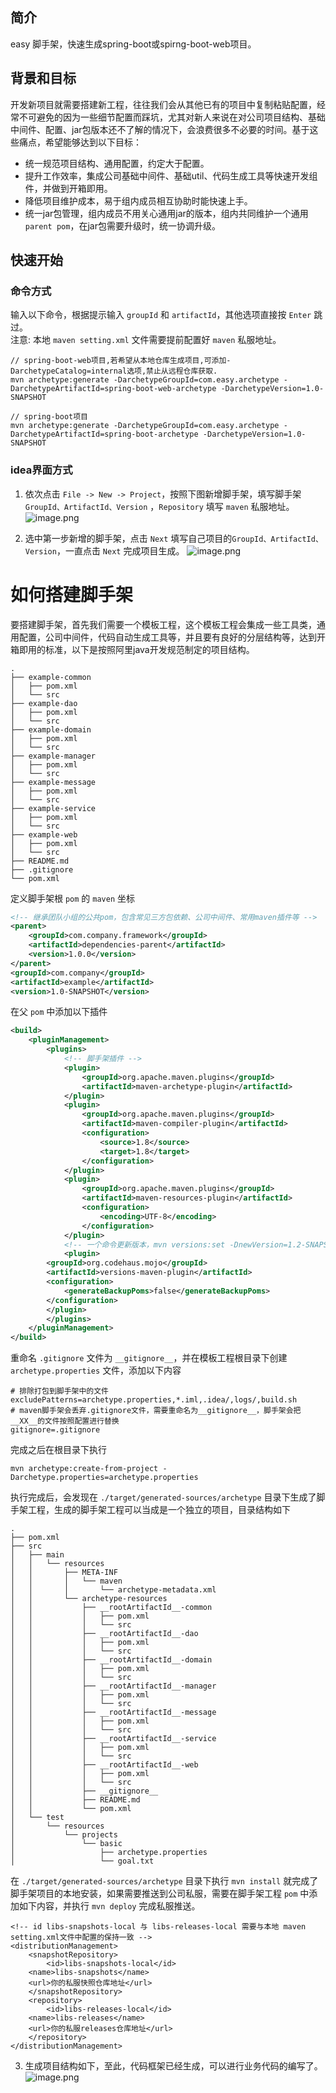 ## 简介
easy 脚手架，快速生成spring-boot或spirng-boot-web项目。

## 背景和目标
开发新项目就需要搭建新工程，往往我们会从其他已有的项目中复制粘贴配置，经常不可避免的因为一些细节配置而踩坑，尤其对新人来说在对公司项目结构、基础中间件、配置、jar包版本还不了解的情况下，会浪费很多不必要的时间。基于这些痛点，希望能够达到以下目标：
* 统一规范项目结构、通用配置，约定大于配置。
* 提升工作效率，集成公司基础中间件、基础util、代码生成工具等快速开发组件，并做到开箱即用。
* 降低项目维护成本，易于组内成员相互协助时能快速上手。
* 统一jar包管理，组内成员不用关心通用jar的版本，组内共同维护一个通用 `parent pom`，在jar包需要升级时，统一协调升级。

## 快速开始
### 命令方式
输入以下命令，根据提示输入 `groupId` 和 `artifactId`，其他选项直接按 `Enter` 跳过。<br>
注意: 本地 `maven setting.xml` 文件需要提前配置好 `maven` 私服地址。
```
// spring-boot-web项目,若希望从本地仓库生成项目,可添加-DarchetypeCatalog=internal选项,禁止从远程仓库获取.
mvn archetype:generate -DarchetypeGroupId=com.easy.archetype -DarchetypeArtifactId=spring-boot-web-archetype -DarchetypeVersion=1.0-SNAPSHOT

// spring-boot项目
mvn archetype:generate -DarchetypeGroupId=com.easy.archetype -DarchetypeArtifactId=spring-boot-archetype -DarchetypeVersion=1.0-SNAPSHOT
```

### idea界面方式
1. 依次点击 `File -> New -> Project`，按照下图新增脚手架，填写脚手架 `GroupId、ArtifactId、Version`  ，`Repository` 填写 `maven` 私服地址。
![image.png](https://upload-images.jianshu.io/upload_images/17337828-388b16a32cc010de.png?imageMogr2/auto-orient/strip%7CimageView2/2/w/1240)

2. 选中第一步新增的脚手架，点击 `Next` 填写自己项目的`GroupId、ArtifactId、Version`，一直点击 `Next` 完成项目生成。
![image.png](https://upload-images.jianshu.io/upload_images/17337828-a5f15ef174438973.png?imageMogr2/auto-orient/strip%7CimageView2/2/w/1240)


# 如何搭建脚手架
要搭建脚手架，首先我们需要一个模板工程，这个模板工程会集成一些工具类，通用配置，公司中间件，代码自动生成工具等，并且要有良好的分层结构等，达到开箱即用的标准，以下是按照阿里java开发规范制定的项目结构。
```
.
├── example-common
│   ├── pom.xml
│   └── src
├── example-dao
│   ├── pom.xml
│   └── src
├── example-domain
│   ├── pom.xml
│   └── src
├── example-manager
│   ├── pom.xml
│   └── src
├── example-message
│   ├── pom.xml
│   └── src
├── example-service
│   ├── pom.xml
│   └── src
├── example-web
│   ├── pom.xml
│   └── src
├── README.md
├── .gitignore
└── pom.xml
```
定义脚手架根 `pom` 的 `maven` 坐标
```xml
<!-- 继承团队小组的公共pom，包含常见三方包依赖、公司中间件、常用maven插件等 -->
<parent>
    <groupId>com.company.framework</groupId>
    <artifactId>dependencies-parent</artifactId>
    <version>1.0.0</version>
</parent>
<groupId>com.company</groupId>
<artifactId>example</artifactId>
<version>1.0-SNAPSHOT</version>
```
在父 `pom` 中添加以下插件
```xml
<build>
    <pluginManagement>
        <plugins>
            <!-- 脚手架插件 -->
            <plugin>
                <groupId>org.apache.maven.plugins</groupId>
                <artifactId>maven-archetype-plugin</artifactId>
            </plugin>
            <plugin>
                <groupId>org.apache.maven.plugins</groupId>
                <artifactId>maven-compiler-plugin</artifactId>
                <configuration>
                    <source>1.8</source>
                    <target>1.8</target>
                </configuration>
            </plugin>
            <plugin>
                <groupId>org.apache.maven.plugins</groupId>
                <artifactId>maven-resources-plugin</artifactId>
                <configuration>
                    <encoding>UTF-8</encoding>
                </configuration>
            </plugin>
            <!-- 一个命令更新版本，mvn versions:set -DnewVersion=1.2-SNAPSHOT -->
            <plugin>
		<groupId>org.codehaus.mojo</groupId>
		<artifactId>versions-maven-plugin</artifactId>
		<configuration>
		    <generateBackupPoms>false</generateBackupPoms>
		</configuration>
	    </plugin>
        </plugins>
    </pluginManagement>
</build>
```

重命名 `.gitignore` 文件为 `__gitignore__`，并在模板工程根目录下创建 `archetype.properties` 文件，添加以下内容
```
# 排除打包到脚手架中的文件
excludePatterns=archetype.properties,*.iml,.idea/,logs/,build.sh
# maven脚手架会丢弃.gitignore文件，需要重命名为__gitignore__，脚手架会把__XX__的文件按照配置进行替换
gitignore=.gitignore
```
完成之后在根目录下执行
```
mvn archetype:create-from-project -Darchetype.properties=archetype.properties
```
执行完成后，会发现在 `./target/generated-sources/archetype` 目录下生成了脚手架工程，生成的脚手架工程可以当成是一个独立的项目，目录结构如下
```
.
├── pom.xml
├── src
│   ├── main
│   │   └── resources
│   │       ├── META-INF
│   │       │   └── maven
│   │       │       └── archetype-metadata.xml
│   │       └── archetype-resources
│   │           ├── __rootArtifactId__-common
│   │           │   ├── pom.xml
│   │           │   └── src
│   │           ├── __rootArtifactId__-dao
│   │           │   ├── pom.xml
│   │           │   └── src
│   │           ├── __rootArtifactId__-domain
│   │           │   ├── pom.xml
│   │           │   └── src
│   │           ├── __rootArtifactId__-manager
│   │           │   ├── pom.xml
│   │           │   └── src
│   │           ├── __rootArtifactId__-message
│   │           │   ├── pom.xml
│   │           │   └── src
│   │           ├── __rootArtifactId__-service
│   │           │   ├── pom.xml
│   │           │   └── src
│   │           ├── __rootArtifactId__-web
│   │           │   ├── pom.xml
│   │           │   └── src
│   │           ├── __gitignore__
│   │           ├── README.md
│   │           └── pom.xml
│   └── test
│       └── resources
│           └── projects
│               └── basic
│                   ├── archetype.properties
│                   └── goal.txt
```
在 `./target/generated-sources/archetype` 目录下执行 `mvn install` 就完成了脚手架项目的本地安装，如果需要推送到公司私服，需要在脚手架工程 `pom` 中添加如下内容，并执行 `mvn deploy` 完成私服推送。
```
<!-- id libs-snapshots-local 与 libs-releases-local 需要与本地 maven setting.xml文件中配置的保持一致 -->
<distributionManagement>
    <snapshotRepository>
        <id>libs-snapshots-local</id>
	<name>libs-snapshots</name>
	<url>你的私服快照仓库地址</url>
    </snapshotRepository>
    <repository>
        <id>libs-releases-local</id>
	<name>libs-releases</name>
	<url>你的私服releases仓库地址</url>
    </repository>
</distributionManagement>
```

3. 生成项目结构如下，至此，代码框架已经生成，可以进行业务代码的编写了。
![image.png](https://upload-images.jianshu.io/upload_images/17337828-65920342b76b6057.png?imageMogr2/auto-orient/strip%7CimageView2/2/w/1240)
